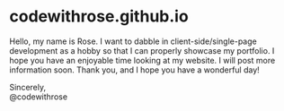 # codewithrose.github.io

Hello, my name is Rose. I want to dabble in client-side/single-page development as a hobby so that I can properly showcase my portfolio. I hope you have an enjoyable time looking at my website. I will post more information soon. Thank you, and I hope you have a wonderful day!

Sincerely, <br>
@codewithrose